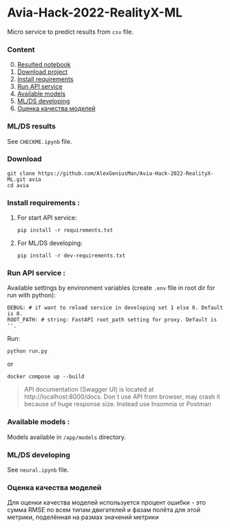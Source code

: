 # Avia-Hack-2022-RealityX-ML

Micro service to predict results from `csv` file.

### Content

0. [Resulted notebook](#results)
1. [Download project](#download)
2. [Install requirements](#deps)
3. [Run API service](#run)
4. [Available models](#models)
5. [ML/DS developing](#mlds)
6. [Оценка качества моделей](#quality)

### ML/DS results <a name="results"></a>

See `CHECKME.ipynb` file.

### Download <a name="download"></a>

```
git clone https://github.com/AlexGeniusMan/Avia-Hack-2022-RealityX-ML.git avia
cd avia
```

### Install requirements <a name="deps"></a>:

1.  For start API service:
    ```
    pip install -r requirements.txt
    ```
2.  For ML/DS developing:
    ```
    pip install -r dev-requirements.txt
    ```

### Run API service <a name="run"></a>:

Available settings by environment variables (create `.env` file in root dir for run with python):

```
DEBUG: # if want to reload service in developing set 1 else 0. Default is 0.
ROOT_PATH: # string: FastAPI root_path setting for proxy. Default is ''.
```

Run:

```
python run.py
```

or

```
docker compose up --build
```

> API documentation (Swagger UI) is located at http://localhost:8000/docs.
> Don`t use API from browser, may crash it because of huge response size. Instead use Insomnia or Postman

### Available models <a name="models"></a>:

Models available in `/app/models` directory.

### ML/DS developing <a name="mlds"></a>

See `neural.ipynb` file.

### Оценка качества моделей <a name="quality"></a>

Для оценки качества моделей используется процент ошибки - это сумма RMSE по всем типам двигателей и фазам полёта для этой метрики, поделённая на размах значений метрики

